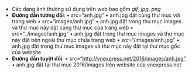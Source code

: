 * Các dạng ảnh thường sử dụng trên web bao gồm _gif_, _jpg_, _png_
* __Đường dẫn tương đối__:
    • _src_=“anh.jpg”
        • anh.jpg đặt cùng thư mục với trang web
    • _src_=“images/anh.jpg”
        • anh.jpg đặt trong thư mục images và thư mục này đặt cùng thư mục của trang web
    • _src_=“../images/anh.jpg”
        • anh.jpg đặt trong thư mục images và thư mục này đặt bên ngoài thư mục chứa trang web
    • _src_=“/images/anh.jpg”
        • anh.jpg đặt trong thư mục images và thư mục này đặt tại thư mục gốc của website
* __Đường dẫn tuyệt đối__:
    • src=“http://vnexpress.net/2016/images/anh.jpg”
    • anh.jpg đặt tại thư mục 2016/images trên website của vnexpress.net
